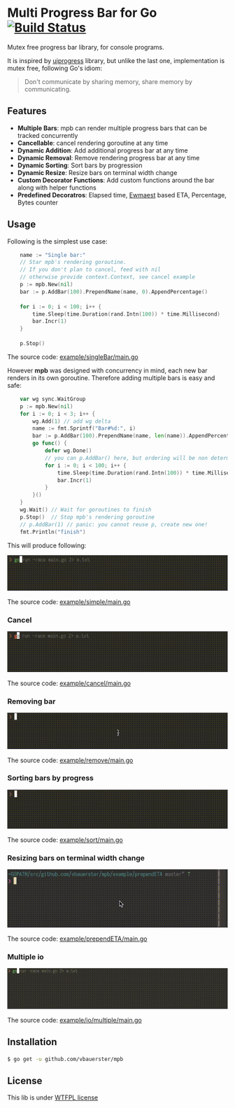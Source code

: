 # Multi Progress Bar for Go [![Build Status](https://travis-ci.org/vbauerster/mpb.svg?branch=master)](https://travis-ci.org/vbauerster/mpb)

Mutex free progress bar library, for console programs.

It is inspired by [uiprogress](https://github.com/gosuri/uiprogress) library,
but unlike the last one, implementation is mutex free, following Go's idiom:

> Don't communicate by sharing memory, share memory by communicating.

## Features

* __Multiple Bars__: mpb can render multiple progress bars that can be tracked concurrently
* __Cancellable__: cancel rendering goroutine at any time
* __Dynamic Addition__:  Add additional progress bar at any time
* __Dynamic Removal__:  Remove rendering progress bar at any time
* __Dynamic Sorting__:  Sort bars by progression
* __Dynamic Resize__:  Resize bars on terminal width change
* __Custom Decorator Functions__: Add custom functions around the bar along with helper functions
* __Predefined Decoratros__: Elapsed time, [Ewmaest](https://github.com/dgryski/trifles/tree/master/ewmaest) based ETA, Percentage, Bytes counter

## Usage

Following is the simplest use case:

```go
	name := "Single bar:"
	// Star mpb's rendering goroutine.
	// If you don't plan to cancel, feed with nil
	// otherwise provide context.Context, see cancel example
	p := mpb.New(nil)
	bar := p.AddBar(100).PrependName(name, 0).AppendPercentage()

	for i := 0; i < 100; i++ {
		time.Sleep(time.Duration(rand.Intn(100)) * time.Millisecond)
		bar.Incr(1)
	}

	p.Stop()
```
The source code: [example/singleBar/main.go](example/singleBar/main.go)

However **mpb** was designed with concurrency in mind, each new bar renders in its
own goroutine. Therefore adding multiple bars is easy and safe:

```go
	var wg sync.WaitGroup
	p := mpb.New(nil)
	for i := 0; i < 3; i++ {
		wg.Add(1) // add wg delta
		name := fmt.Sprintf("Bar#%d:", i)
		bar := p.AddBar(100).PrependName(name, len(name)).AppendPercentage()
		go func() {
			defer wg.Done()
			// you can p.AddBar() here, but ordering will be non deterministic
			for i := 0; i < 100; i++ {
				time.Sleep(time.Duration(rand.Intn(100)) * time.Millisecond)
				bar.Incr(1)
			}
		}()
	}
	wg.Wait() // Wait for goroutines to finish
	p.Stop()  // Stop mpb's rendering goroutine
	// p.AddBar(1) // panic: you cannot reuse p, create new one!
	fmt.Println("finish")
```

This will produce following:

![example](example/gifs/simple.gif)

The source code: [example/simple/main.go](example/simple/main.go)

### Cancel

![example](example/gifs/cancel.gif)

The source code: [example/cancel/main.go](example/cancel/main.go)

### Removing bar

![example](example/gifs/remove.gif)

The source code: [example/remove/main.go](example/remove/main.go)

### Sorting bars by progress

![example](example/gifs/sort.gif)

The source code: [example/sort/main.go](example/sort/main.go)

### Resizing bars on terminal width change

![example](example/gifs/resize.gif)

The source code: [example/prependETA/main.go](example/prependETA/main.go)

### Multiple io

![example](example/gifs/io-multiple.gif)

The source code: [example/io/multiple/main.go](example/io/multiple/main.go)

## Installation

```sh
$ go get -u github.com/vbauerster/mpb
```

## License

This lib is under [WTFPL license](http://www.wtfpl.net)
